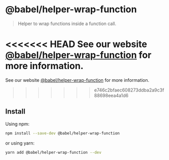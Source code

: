 # @babel/helper-wrap-function

> Helper to wrap functions inside a function call.

<<<<<<< HEAD
See our website [@babel/helper-wrap-function](https://babeljs.io/docs/en/next/babel-helper-wrap-function.html) for more information.
=======
See our website [@babel/helper-wrap-function](https://babeljs.io/docs/en/babel-helper-wrap-function) for more information.
>>>>>>> e746c2bfaec608273ddba2a9c3f88698eea4a1d6

## Install

Using npm:

```sh
npm install --save-dev @babel/helper-wrap-function
```

or using yarn:

```sh
yarn add @babel/helper-wrap-function --dev
```
